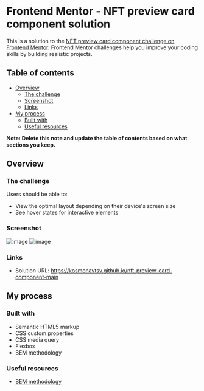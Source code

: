 # Frontend Mentor - NFT preview card component solution

This is a solution to the [NFT preview card component challenge on Frontend Mentor](https://www.frontendmentor.io/challenges/nft-preview-card-component-SbdUL_w0U). Frontend Mentor challenges help you improve your coding skills by building realistic projects. 

## Table of contents

- [Overview](#overview)
  - [The challenge](#the-challenge)
  - [Screenshot](#screenshot)
  - [Links](#links)
- [My process](#my-process)
  - [Built with](#built-with)
  - [Useful resources](#useful-resources)

**Note: Delete this note and update the table of contents based on what sections you keep.**

## Overview

### The challenge

Users should be able to:

- View the optimal layout depending on their device's screen size
- See hover states for interactive elements

### Screenshot

![image](https://user-images.githubusercontent.com/2456818/154805990-b81f8aa3-da59-4346-9da0-685e94034965.png)
![image](https://user-images.githubusercontent.com/2456818/154805995-0b9e9add-884a-428c-803e-ecdaf1013d0e.png)


### Links

- Solution URL: https://kosmonavtsv.github.io/nft-preview-card-component-main

## My process

### Built with

- Semantic HTML5 markup
- CSS custom properties
- CSS media query
- Flexbox
- BEM methodology

### Useful resources

- [BEM methodology](https://en.bem.info/methodology/)
